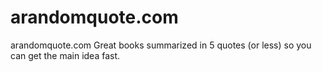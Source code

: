 # arandomquote.com
arandomquote.com Great books summarized in 5 quotes (or less) so you can get the main idea fast.

